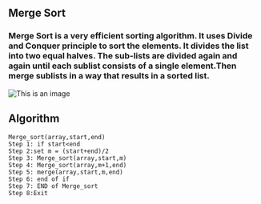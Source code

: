 ## Merge Sort
### Merge Sort is a very efficient sorting algorithm. It uses Divide and Conquer principle to sort the elements. It divides the list into two equal halves. The sub-lists are divided again and again until each sublist consists of a single element.Then merge sublists in a way that results in a sorted list.
![This is an image](https://media.geeksforgeeks.org/wp-content/cdn-uploads/Merge-Sort-Tutorial.png)     

## Algorithm
```
Merge_sort(array,start,end)
Step 1: if start<end
Step 2:set m = (start+end)/2
Step 3: Merge_sort(array,start,m)
Step 4: Merge_sort(array,m+1,end)
Step 5: merge(array,start,m,end)
Step 6: end of if
Step 7: END of Merge_sort
Step 8:Exit
```